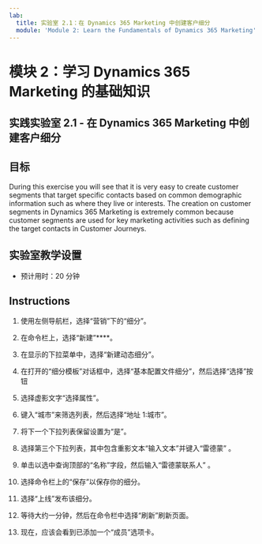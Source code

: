 ```yaml
---
lab:
  title: 实验室 2.1：在 Dynamics 365 Marketing 中创建客户细分
  module: 'Module 2: Learn the Fundamentals of Dynamics 365 Marketing'
---
```


<a name="module-2-learn-the-fundamentals-of-dynamics-365-marketing"></a>模块 2：学习 Dynamics 365 Marketing 的基础知识
========================

## <a name="practice-lab-21---create-a-segment-in-dynamics-365-marketing"></a>实践实验室 2.1 - 在 Dynamics 365 Marketing 中创建客户细分

## <a name="objectives"></a>目标

During this exercise you will see that it is very easy to create customer segments that target specific contacts based on common demographic information such as where they live or interests. The creation on customer segments in Dynamics 365 Marketing is extremely common because customer segments are used for key marketing activities such as defining the target contacts in Customer Journeys.

## <a name="lab-setup"></a>实验室教学设置

  - 预计用时：20 分钟

## <a name="instructions"></a>Instructions


1. 使用左侧导航栏，选择“营销”下的“细分”。  

2. 在命令栏上，选择“新建”****。

3. 在显示的下拉菜单中，选择“新建动态细分”。

4. 在打开的“细分模板”对话框中，选择“基本配置文件细分”，然后选择“选择”按钮  

5. 选择虚影文字“选择属性”。

6. 键入“城市”来筛选列表，然后选择“地址 1:城市”。

7. 将下一个下拉列表保留设置为“是”。 

8. 选择第三个下拉列表，其中包含重影文本“输入文本”并键入“雷德蒙” 。

9. 单击以选中查询顶部的“名称”字段，然后输入“雷德蒙联系人” 。

10. 选择命令栏上的“保存”以保存你的细分。

11. 选择“上线”发布该细分。

12. 等待大约一分钟，然后在命令栏中选择“刷新”刷新页面。 

13. 现在，应该会看到已添加一个“成员”选项卡。 
